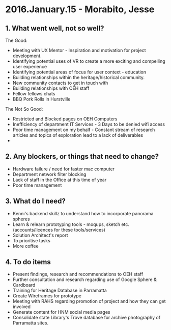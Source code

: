 # 2016.January.15 - Morabito, Jesse

## 1. What went well, not so well?

The Good:

* Meeting with UX Mentor - Inspiration and motivation for project development. 
* Identifying potential uses of VR to create a more exciting and compelling user experience
* Identifying potential areas of focus for user context - education 
* Building relationships within the heritage/historical community. 
* New community contacts to get in touch with
* Building relationships with OEH staff
* Fellow fellows chats
* BBQ Pork Rolls in Hurstville

The Not So Good:

* Restricted and Blocked pages on OEH Computers
* Inefficiency of department IT Services - 3 Days to be denied wifi access
* Poor time management on my behalf - Constant stream of research articles and topics of exploration lead to a lack of deliverables
*

## 2. Any blockers, or things that need to change?
* Hardware failure / need for faster mac computer
* Department network filter blocking
* Lack of staff in the Office at this time of year
* Poor time management 

## 3. What do I need?
* Kenni's backend skillz to understand how to incorporate panorama spheres
* Learn & relearn prototyping tools - moqups, sketch etc. (accounts/licences for these tools/services)
* Solution Architect's report
* To prioritise tasks
* More coffee

## 4. To do items
* Present findings, research and recommendations to OEH staff
* Further consultation and research regarding use of Google Sphere & Cardboard
* Training for Heritage Database in Parramatta
* Create Wireframes for prototype
* Meeting with RAHS regarding promotion of project and how they can get involved
* Generate content for HNM social media pages
* Consolidate state Library's Trove database for archive photography of Parramatta sites.


